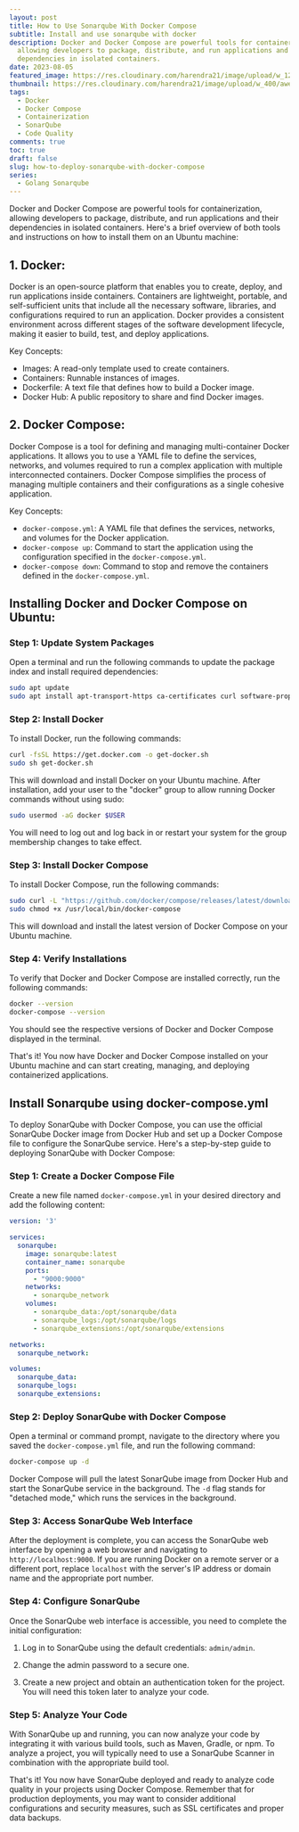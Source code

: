 ```yaml
---
layout: post
title: How to Use Sonarqube With Docker Compose
subtitle: Install and use sonarqube with docker
description: Docker and Docker Compose are powerful tools for containerization,
  allowing developers to package, distribute, and run applications and their
  dependencies in isolated containers.
date: 2023-08-05
featured_image: https://res.cloudinary.com/harendra21/image/upload/w_1200/awesome-blog/awesome-golang/How_To_Use_Soanrqube_With_Docker_Compose_c9jz7a.png
thumbnail: https://res.cloudinary.com/harendra21/image/upload/w_400/awesome-blog/awesome-golang/How_To_Use_Soanrqube_With_Docker_Compose_c9jz7a.png
tags:
  - Docker
  - Docker Compose
  - Containerization
  - SonarQube
  - Code Quality
comments: true
toc: true
draft: false
slug: how-to-deploy-sonarqube-with-docker-compose
series:
  - Golang Sonarqube
---
```


Docker and Docker Compose are powerful tools for containerization, allowing developers to package, distribute, and run applications and their dependencies in isolated containers. Here's a brief overview of both tools and instructions on how to install them on an Ubuntu machine:

## 1. Docker:
Docker is an open-source platform that enables you to create, deploy, and run applications inside containers. Containers are lightweight, portable, and self-sufficient units that include all the necessary software, libraries, and configurations required to run an application. Docker provides a consistent environment across different stages of the software development lifecycle, making it easier to build, test, and deploy applications.

Key Concepts:
- Images: A read-only template used to create containers.
- Containers: Runnable instances of images.
- Dockerfile: A text file that defines how to build a Docker image.
- Docker Hub: A public repository to share and find Docker images.

## 2. Docker Compose:
Docker Compose is a tool for defining and managing multi-container Docker applications. It allows you to use a YAML file to define the services, networks, and volumes required to run a complex application with multiple interconnected containers. Docker Compose simplifies the process of managing multiple containers and their configurations as a single cohesive application.

Key Concepts:
- `docker-compose.yml`: A YAML file that defines the services, networks, and volumes for the Docker application.
- `docker-compose up`: Command to start the application using the configuration specified in the `docker-compose.yml`.
- `docker-compose down`: Command to stop and remove the containers defined in the `docker-compose.yml`.

## Installing Docker and Docker Compose on Ubuntu:

### Step 1: Update System Packages
Open a terminal and run the following commands to update the package index and install required dependencies:

```bash
sudo apt update
sudo apt install apt-transport-https ca-certificates curl software-properties-common
```

### Step 2: Install Docker
To install Docker, run the following commands:

```bash
curl -fsSL https://get.docker.com -o get-docker.sh
sudo sh get-docker.sh
```

This will download and install Docker on your Ubuntu machine. After installation, add your user to the "docker" group to allow running Docker commands without using sudo:

```bash
sudo usermod -aG docker $USER
```

You will need to log out and log back in or restart your system for the group membership changes to take effect.

### Step 3: Install Docker Compose
To install Docker Compose, run the following commands:

```bash
sudo curl -L "https://github.com/docker/compose/releases/latest/download/docker-compose-$(uname -s)-$(uname -m)" -o /usr/local/bin/docker-compose
sudo chmod +x /usr/local/bin/docker-compose
```

This will download and install the latest version of Docker Compose on your Ubuntu machine.

### Step 4: Verify Installations
To verify that Docker and Docker Compose are installed correctly, run the following commands:

```bash
docker --version
docker-compose --version
```

You should see the respective versions of Docker and Docker Compose displayed in the terminal.

That's it! You now have Docker and Docker Compose installed on your Ubuntu machine and can start creating, managing, and deploying containerized applications.

## Install Sonarqube using docker-compose.yml

To deploy SonarQube with Docker Compose, you can use the official SonarQube Docker image from Docker Hub and set up a Docker Compose file to configure the SonarQube service. Here's a step-by-step guide to deploying SonarQube with Docker Compose:

### Step 1: Create a Docker Compose File

Create a new file named `docker-compose.yml` in your desired directory and add the following content:

```yaml
version: '3'

services:
  sonarqube:
    image: sonarqube:latest
    container_name: sonarqube
    ports:
      - "9000:9000"
    networks:
      - sonarqube_network
    volumes:
      - sonarqube_data:/opt/sonarqube/data
      - sonarqube_logs:/opt/sonarqube/logs
      - sonarqube_extensions:/opt/sonarqube/extensions

networks:
  sonarqube_network:

volumes:
  sonarqube_data:
  sonarqube_logs:
  sonarqube_extensions:
```

### Step 2: Deploy SonarQube with Docker Compose

Open a terminal or command prompt, navigate to the directory where you saved the `docker-compose.yml` file, and run the following command:

```bash
docker-compose up -d
```

Docker Compose will pull the latest SonarQube image from Docker Hub and start the SonarQube service in the background. The `-d` flag stands for "detached mode," which runs the services in the background.

### Step 3: Access SonarQube Web Interface

After the deployment is complete, you can access the SonarQube web interface by opening a web browser and navigating to `http://localhost:9000`. If you are running Docker on a remote server or a different port, replace `localhost` with the server's IP address or domain name and the appropriate port number.

### Step 4: Configure SonarQube

Once the SonarQube web interface is accessible, you need to complete the initial configuration:

1. Log in to SonarQube using the default credentials: `admin/admin`.

2. Change the admin password to a secure one.

3. Create a new project and obtain an authentication token for the project. You will need this token later to analyze your code.

### Step 5: Analyze Your Code

With SonarQube up and running, you can now analyze your code by integrating it with various build tools, such as Maven, Gradle, or npm. To analyze a project, you will typically need to use a SonarQube Scanner in combination with the appropriate build tool.

That's it! You now have SonarQube deployed and ready to analyze code quality in your projects using Docker Compose. Remember that for production deployments, you may want to consider additional configurations and security measures, such as SSL certificates and proper data backups.